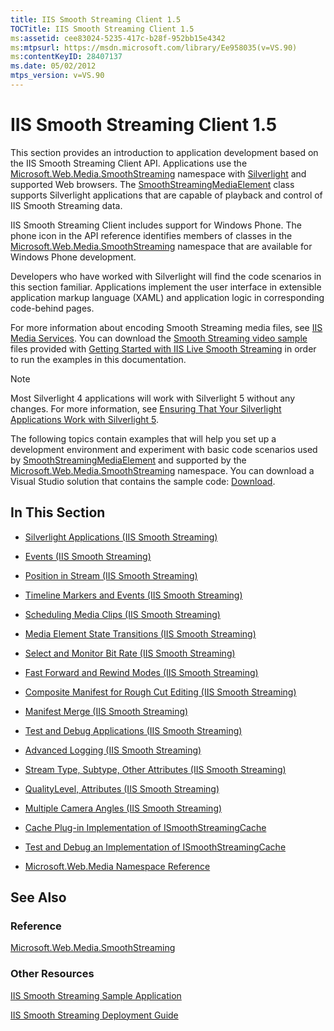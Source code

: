 ```yaml
---
title: IIS Smooth Streaming Client 1.5
TOCTitle: IIS Smooth Streaming Client 1.5
ms:assetid: cee83024-5235-417c-b28f-952bb15e4342
ms:mtpsurl: https://msdn.microsoft.com/library/Ee958035(v=VS.90)
ms:contentKeyID: 28407137
ms.date: 05/02/2012
mtps_version: v=VS.90
---
```


# IIS Smooth Streaming Client 1.5

This section provides an introduction to application development based on the IIS Smooth Streaming Client API. Applications use the [Microsoft.Web.Media.SmoothStreaming](microsoft-web-media-smoothstreaming-namespace_1.md) namespace with [Silverlight](https://go.microsoft.com/fwlink/?linkid=181831) and supported Web browsers. The [SmoothStreamingMediaElement](smoothstreamingmediaelement-class-microsoft-web-media-smoothstreaming_1.md) class supports Silverlight applications that are capable of playback and control of IIS Smooth Streaming data.

IIS Smooth Streaming Client includes support for Windows Phone. The phone icon in the API reference identifies members of classes in the [Microsoft.Web.Media.SmoothStreaming](microsoft-web-media-smoothstreaming-namespace_1.md) namespace that are available for Windows Phone development.

Developers who have worked with Silverlight will find the code scenarios in this section familiar. Applications implement the user interface in extensible application markup language (XAML) and application logic in corresponding code-behind pages.

For more information about encoding Smooth Streaming media files, see [IIS Media Services](https://go.microsoft.com/fwlink/?linkid=181830). You can download the [Smooth Streaming video sample](https://www.microsoft.com/downloads/details.aspx?familyid=8f0d5fc6-25c4-46b8-b1a1-b706f468eb12&displaylang=en) files provided with [Getting Started with IIS Live Smooth Streaming](http://learn.iis.net/page.aspx/620/getting-started-with-iis-live-smooth-streaming/) in order to run the examples in this documentation.


> [!NOTE]  
> Most Silverlight 4 applications will work with Silverlight 5 without any changes. For more information, see [Ensuring That Your Silverlight Applications Work with Silverlight 5](https://go.microsoft.com/fwlink/?linkid=251018).


The following topics contain examples that will help you set up a development environment and experiment with basic code scenarios used by [SmoothStreamingMediaElement](smoothstreamingmediaelement-class-microsoft-web-media-smoothstreaming_1.md) and supported by the [Microsoft.Web.Media.SmoothStreaming](microsoft-web-media-smoothstreaming-namespace_1.md) namespace. You can download a Visual Studio solution that contains the sample code: [Download](https://go.microsoft.com/fwlink/?linkid=182167).

## In This Section

  - [Silverlight Applications (IIS Smooth Streaming)](silverlight-applications.md)

  - [Events (IIS Smooth Streaming)](events.md)

  - [Position in Stream (IIS Smooth Streaming)](position-in-stream.md)

  - [Timeline Markers and Events (IIS Smooth Streaming)](timeline-markers-and-events.md)

  - [Scheduling Media Clips (IIS Smooth Streaming)](scheduling-media-clips.md)

  - [Media Element State Transitions (IIS Smooth Streaming)](media-element-state-transitions.md)

  - [Select and Monitor Bit Rate (IIS Smooth Streaming)](select-and-monitor-bitrate.md)

  - [Fast Forward and Rewind Modes (IIS Smooth Streaming)](fast-forward-and-rewind-modes.md)

  - [Composite Manifest for Rough Cut Editing (IIS Smooth Streaming)](composite-manifest-for-rough-cut-editing.md)

  - [Manifest Merge (IIS Smooth Streaming)](manifest-merge.md)

  - [Test and Debug Applications (IIS Smooth Streaming)](test-and-debug-applications.md)

  - [Advanced Logging (IIS Smooth Streaming)](advanced-logging.md)

  - [Stream Type, Subtype, Other Attributes (IIS Smooth Streaming)](stream-type-subtype-other-attributes.md)

  - [QualityLevel, Attributes (IIS Smooth Streaming)](qualitylevel-attributes.md)

  - [Multiple Camera Angles (IIS Smooth Streaming)](multiple-camera-angles.md)

  - [Cache Plug-in Implementation of ISmoothStreamingCache](cache-plug-in-implementation-of-ismoothstreamingcache_1.md)

  - [Test and Debug an Implementation of ISmoothStreamingCache](test-and-debug-an-implementation-of-ismoothstreamingcache_1.md)

  - [Microsoft.Web.Media Namespace Reference](microsoft-web-media-namespace-reference.md)

## See Also

### Reference

[Microsoft.Web.Media.SmoothStreaming](microsoft-web-media-smoothstreaming-namespace_1.md)

### Other Resources

[IIS Smooth Streaming Sample Application](https://go.microsoft.com/fwlink/?linkid=182167)

[IIS Smooth Streaming Deployment Guide](https://go.microsoft.com/fwlink/?linkid=181836)

